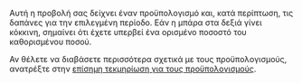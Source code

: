 Αυτή η προβολή σας δείχνει έναν προϋπολογισμό και, κατά περίπτωση, τις δαπάνες για την επιλεγμένη περίοδο. Εάν η μπάρα στα δεξιά γίνει κόκκινη, σημαίνει ότι έχετε υπερβεί ένα ορισμένο ποσοστό του καθορισμένου ποσού.

Αν θέλετε να διαβάσετε περισσότερα σχετικά με τους προϋπολογισμούς, ανατρέξτε στην [επίσημη τεκμηρίωση για τους προϋπολογισμούς](https://docs.firefly-iii.org/concepts/budgets).